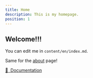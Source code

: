 ```yaml
---
title: Home
description: This is my homepage.
position: 1
---
```


## Welcome!!!

You can edit me in <code>content/en/index.md</code>.

Same for the [about](/about) page!

[📖 &nbsp;Documentation](https://content.nuxtjs.org)
